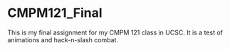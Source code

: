 # CMPM121_Final
This is my final assignment for my CMPM 121 class in UCSC. It is a test of animations and hack-n-slash combat.
